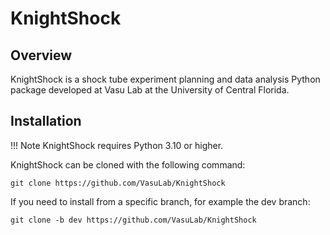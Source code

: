 # KnightShock

## Overview

KnightShock is a shock tube experiment planning and data analysis Python package developed at Vasu Lab at the
University of Central Florida.

## Installation

!!! Note
    KnightShock requires Python 3.10 or higher.

KnightShock can be cloned with the following command:

```commandline
git clone https://github.com/VasuLab/KnightShock
```

If you need to install from a specific branch, for example the dev branch:

```commandline
git clone -b dev https://github.com/VasuLab/KnightShock
```
